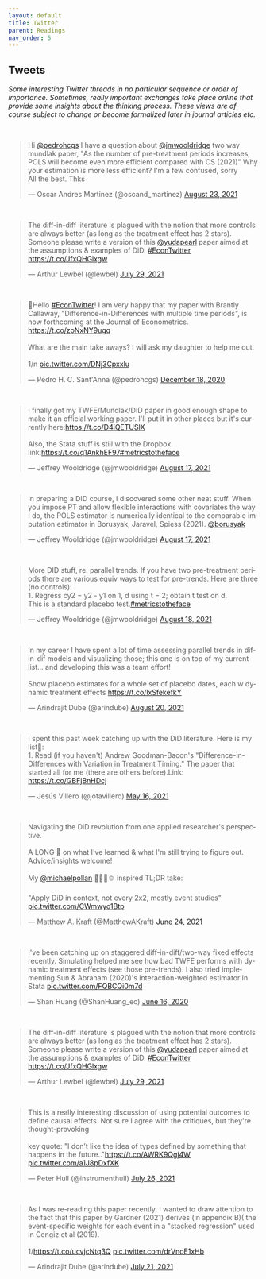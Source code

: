 ```yaml
---
layout: default
title: Twitter
parent: Readings
nav_order: 5
---
```



## Tweets

*Some interesting Twitter threads in no particular sequence or order of importance. Sometimes, really important exchanges take place online that provide some insights about the thinking process. These views are of course subject to change or become formalized later in journal articles etc.*

<br>

<blockquote class="twitter-tweet"><p lang="en" dir="ltr">Hi <a href="https://twitter.com/pedrohcgs?ref_src=twsrc%5Etfw">@pedrohcgs</a> I have a question about <a href="https://twitter.com/jmwooldridge?ref_src=twsrc%5Etfw">@jmwooldridge</a> two way mundlak paper, &quot;As the number of pre-treatment periods increases, POLS will become even more efficient compared with CS (2021)&quot; Why your estimation is more less efficient? I&#39;m a few confused, sorry <br>All the best. Thks</p>&mdash; Oscar Andres Martinez (@oscand_martinez) <a href="https://twitter.com/oscand_martinez/status/1429915875369443341?ref_src=twsrc%5Etfw">August 23, 2021</a></blockquote> <script async src="https://platform.twitter.com/widgets.js" charset="utf-8"></script>

<br>

<blockquote class="twitter-tweet"><p lang="en" dir="ltr">The diff-in-diff literature is plagued with the notion that more controls are always better (as long as the treatment effect has 2 stars). Someone please write a version of this <a href="https://twitter.com/yudapearl?ref_src=twsrc%5Etfw">@yudapearl</a> paper aimed at the assumptions &amp; examples of DiD. <a href="https://twitter.com/hashtag/EconTwitter?src=hash&amp;ref_src=twsrc%5Etfw">#EconTwitter</a> <a href="https://t.co/JfxQHGlxgw">https://t.co/JfxQHGlxgw</a></p>&mdash; Arthur Lewbel (@lewbel) <a href="https://twitter.com/lewbel/status/1420725923922468866?ref_src=twsrc%5Etfw">July 29, 2021</a></blockquote> <script async src="https://platform.twitter.com/widgets.js" charset="utf-8"></script>

<br>

<blockquote class="twitter-tweet"><p lang="en" dir="ltr">🚨Hello <a href="https://twitter.com/hashtag/EconTwitter?src=hash&amp;ref_src=twsrc%5Etfw">#EconTwitter</a>! I am very happy that my paper with Brantly Callaway, &quot;Difference-in-Differences with multiple time periods&quot;, is now forthcoming at the Journal of Econometrics. <a href="https://t.co/zoNxNY9ugq">https://t.co/zoNxNY9ugq</a><br><br>What are the main take aways? I will ask my daughter to help me out.<br><br>1/n <a href="https://t.co/DNj3Cpxxlu">pic.twitter.com/DNj3Cpxxlu</a></p>&mdash; Pedro H. C. Sant&#39;Anna (@pedrohcgs) <a href="https://twitter.com/pedrohcgs/status/1340006487456964608?ref_src=twsrc%5Etfw">December 18, 2020</a></blockquote> <script async src="https://platform.twitter.com/widgets.js" charset="utf-8"></script>

<br>

<blockquote class="twitter-tweet"><p lang="en" dir="ltr">I finally got my TWFE/Mundlak/DID paper in good enough shape to make it an official working paper. I&#39;ll put it in other places but it&#39;s currently here:<a href="https://t.co/D4iQETUSlX">https://t.co/D4iQETUSlX</a><br><br>Also, the Stata stuff is still with the Dropbox link:<a href="https://t.co/q1AnkhEF97">https://t.co/q1AnkhEF97</a><a href="https://twitter.com/hashtag/metricstotheface?src=hash&amp;ref_src=twsrc%5Etfw">#metricstotheface</a></p>&mdash; Jeffrey Wooldridge (@jmwooldridge) <a href="https://twitter.com/jmwooldridge/status/1427472491367305219?ref_src=twsrc%5Etfw">August 17, 2021</a></blockquote> <script async src="https://platform.twitter.com/widgets.js" charset="utf-8"></script>

<br>

<blockquote class="twitter-tweet"><p lang="en" dir="ltr">In preparing a DID course, I discovered some other neat stuff. When you impose PT and allow flexible interactions with covariates the way I do, the POLS estimator is numerically identical to the comparable imputation estimator in Borusyak, Jaravel, Spiess (2021). <a href="https://twitter.com/borusyak?ref_src=twsrc%5Etfw">@borusyak</a></p>&mdash; Jeffrey Wooldridge (@jmwooldridge) <a href="https://twitter.com/jmwooldridge/status/1427472503467872259?ref_src=twsrc%5Etfw">August 17, 2021</a></blockquote> <script async src="https://platform.twitter.com/widgets.js" charset="utf-8"></script>

<br>

<blockquote class="twitter-tweet"><p lang="en" dir="ltr">More DID stuff, re: parallel trends. If you have two pre-treatment periods there are various equiv ways to test for pre-trends. Here are three (no controls):<br>1. Regress cy2 = y2 - y1 on 1, d using t = 2; obtain t test on d.<br>This is a standard placebo test.<a href="https://twitter.com/hashtag/metricstotheface?src=hash&amp;ref_src=twsrc%5Etfw">#metricstotheface</a></p>&mdash; Jeffrey Wooldridge (@jmwooldridge) <a href="https://twitter.com/jmwooldridge/status/1428101550539517963?ref_src=twsrc%5Etfw">August 18, 2021</a></blockquote> <script async src="https://platform.twitter.com/widgets.js" charset="utf-8"></script>

<br>

<blockquote class="twitter-tweet"><p lang="en" dir="ltr">In my career I have spent a lot of time assessing parallel trends in dif-in-dif models and visualizing those; this one is on top of my current list... and developing this was a team effort!<br><br>Show placebo estimates for a whole set of placebo dates, each w dynamic treatment effects <a href="https://t.co/lxSfekefkY">https://t.co/lxSfekefkY</a></p>&mdash; Arindrajit Dube (@arindube) <a href="https://twitter.com/arindube/status/1428814968040865795?ref_src=twsrc%5Etfw">August 20, 2021</a></blockquote> <script async src="https://platform.twitter.com/widgets.js" charset="utf-8"></script>

<br>

<blockquote class="twitter-tweet"><p lang="en" dir="ltr">I spent this past week catching up with the DiD literature. Here is my list🧵:<br>1. Read (if you haven&#39;t) Andrew Goodman-Bacon&#39;s &quot;Difference-in-Differences with Variation in Treatment Timing.&quot; The paper that started all for me (there are others before).Link: <a href="https://t.co/GBFjBnHDcj">https://t.co/GBFjBnHDcj</a></p>&mdash; Jesús Villero (@jotavillero) <a href="https://twitter.com/jotavillero/status/1393957055514529803?ref_src=twsrc%5Etfw">May 16, 2021</a></blockquote> <script async src="https://platform.twitter.com/widgets.js" charset="utf-8"></script>

<br>

<blockquote class="twitter-tweet"><p lang="en" dir="ltr">Navigating the DiD revolution from one applied researcher&#39;s perspective. <br><br>A LONG 🧵 on what I&#39;ve learned &amp; what I&#39;m still trying to figure out. Advice/insights welcome!<br><br>My <a href="https://twitter.com/michaelpollan?ref_src=twsrc%5Etfw">@michaelpollan</a> 🥦🍅🥕🫑 inspired TL;DR take:<br><br>&quot;Apply DiD in context, not every 2x2, mostly event studies&quot; <a href="https://t.co/CWmwyo1Btp">pic.twitter.com/CWmwyo1Btp</a></p>&mdash; Matthew A. Kraft (@MatthewAKraft) <a href="https://twitter.com/MatthewAKraft/status/1408147332164640769?ref_src=twsrc%5Etfw">June 24, 2021</a></blockquote> <script async src="https://platform.twitter.com/widgets.js" charset="utf-8"></script>


<br>

<blockquote class="twitter-tweet"><p lang="en" dir="ltr">I&#39;ve been catching up on staggered diff-in-diff/two-way fixed effects recently. Simulating helped me see how bad TWFE performs with dynamic treatment effects (see those pre-trends). I also tried implementing Sun &amp; Abraham (2020)&#39;s interaction-weighted estimator in Stata <a href="https://t.co/FQBCQi0m7d">pic.twitter.com/FQBCQi0m7d</a></p>&mdash; Shan Huang (@ShanHuang_ec) <a href="https://twitter.com/ShanHuang_ec/status/1272928307441475585?ref_src=twsrc%5Etfw">June 16, 2020</a></blockquote> <script async src="https://platform.twitter.com/widgets.js" charset="utf-8"></script>



<br>

<blockquote class="twitter-tweet"><p lang="en" dir="ltr">The diff-in-diff literature is plagued with the notion that more controls are always better (as long as the treatment effect has 2 stars). Someone please write a version of this <a href="https://twitter.com/yudapearl?ref_src=twsrc%5Etfw">@yudapearl</a> paper aimed at the assumptions &amp; examples of DiD. <a href="https://twitter.com/hashtag/EconTwitter?src=hash&amp;ref_src=twsrc%5Etfw">#EconTwitter</a> <a href="https://t.co/JfxQHGlxgw">https://t.co/JfxQHGlxgw</a></p>&mdash; Arthur Lewbel (@lewbel) <a href="https://twitter.com/lewbel/status/1420725923922468866?ref_src=twsrc%5Etfw">July 29, 2021</a></blockquote> <script async src="https://platform.twitter.com/widgets.js" charset="utf-8"></script>

<br>

<blockquote class="twitter-tweet"><p lang="en" dir="ltr">This is a really interesting discussion of using potential outcomes to define causal effects. Not sure I agree with the critiques, but they&#39;re thought-provoking<br><br>key quote: &quot;I don’t like the idea of types defined by something that happens in the future..&quot;<a href="https://t.co/AWRK9Qgj4W">https://t.co/AWRK9Qgj4W</a> <a href="https://t.co/a1J8pDxfXK">pic.twitter.com/a1J8pDxfXK</a></p>&mdash; Peter Hull (@instrumenthull) <a href="https://twitter.com/instrumenthull/status/1419652224565878785?ref_src=twsrc%5Etfw">July 26, 2021</a></blockquote> <script async src="https://platform.twitter.com/widgets.js" charset="utf-8"></script>

<br>

<blockquote class="twitter-tweet"><p lang="en" dir="ltr">As I was re-reading this paper recently, I wanted to draw attention to the fact that this paper by Gardner (2021) derives (in appendix B)( the event-specific weights for each event in a &quot;stacked regression&quot; used in Cengiz et al (2019).<br><br>1/<a href="https://t.co/ucvjcNtq3Q">https://t.co/ucvjcNtq3Q</a> <a href="https://t.co/drVnoE1xHb">pic.twitter.com/drVnoE1xHb</a></p>&mdash; Arindrajit Dube (@arindube) <a href="https://twitter.com/arindube/status/1417972575980883970?ref_src=twsrc%5Etfw">July 21, 2021</a></blockquote> <script async src="https://platform.twitter.com/widgets.js" charset="utf-8"></script>

